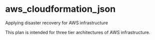 # aws_cloudformation_json
Applying disaster recovery for AWS infrastructure

This plan is intended for three tier architectures of AWS infrastructure.

